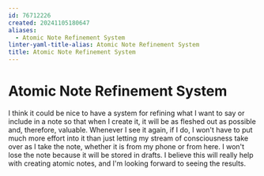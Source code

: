 ```yaml
---
id: 76712226
created: 20241105180647
aliases:
  - Atomic Note Refinement System
linter-yaml-title-alias: Atomic Note Refinement System
title: Atomic Note Refinement System
---
```

# Atomic Note Refinement System

I think it could be nice to have a system for refining what I want to say or include in a note so that when I create it, it will be as fleshed out as possible and, therefore, valuable. Whenever I see it again, if I do, I won't have to put much more effort into it than just letting my stream of consciousness take over as I take the note, whether it is from my phone or from here. I won't lose the note because it will be stored in drafts. I believe this will really help with creating atomic notes, and I'm looking forward to seeing the results.
